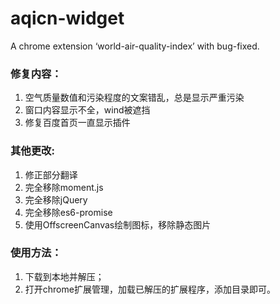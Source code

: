 # aqicn-widget

A chrome extension ‘world-air-quality-index’ with bug-fixed.

### 修复内容：

1. 空气质量数值和污染程度的文案错乱，总是显示严重污染
2. 窗口内容显示不全，wind被遮挡
3. 修复百度首页一直显示插件

### 其他更改:

1. 修正部分翻译
2. 完全移除moment.js
3. 完全移除jQuery
4. 完全移除es6-promise
5. 使用OffscreenCanvas绘制图标，移除静态图片

### 使用方法：

1. 下载到本地并解压；
2. 打开chrome扩展管理，加载已解压的扩展程序，添加目录即可。
